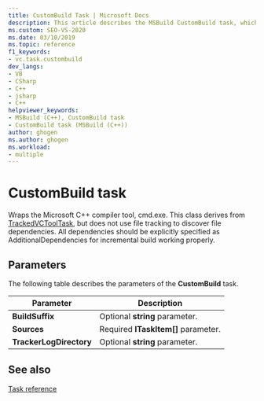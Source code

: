 ```yaml
---
title: CustomBuild Task | Microsoft Docs
description: This article describes the MSBuild CustomBuild task, which is used by MSBuild to support customizing the C++ build process.
ms.custom: SEO-VS-2020
ms.date: 03/10/2019
ms.topic: reference
f1_keywords:
- vc.task.custombuild
dev_langs:
- VB
- CSharp
- C++
- jsharp
- C++
helpviewer_keywords:
- MSBuild (C++), CustomBuild task
- CustomBuild task (MSBuild (C++))
author: ghogen
ms.author: ghogen
ms.workload:
- multiple
---
```

# CustomBuild task

Wraps the Microsoft C++ compiler tool, cmd.exe. This class derives from [TrackedVCToolTask](../msbuild/trackedvctooltask-base-class.md), but does not use file tracking to discover file dependencies. All dependencies should be explicitly specified as AdditionalDependencies for incremental build working properly.

## Parameters

The following table describes the parameters of the **CustomBuild** task.

|Parameter|Description|
|---------------|-----------------|
|**BuildSuffix**|Optional **string** parameter.|
|**Sources**|Required **ITaskItem[]** parameter.|
|**TrackerLogDirectory**|Optional **string** parameter.|

## See also

[Task reference](../msbuild/msbuild-task-reference.md)
